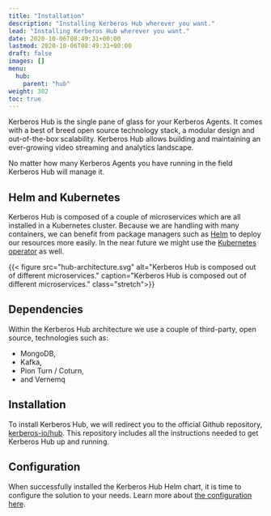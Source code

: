 ```yaml
---
title: "Installation"
description: "Installing Kerberos Hub wherever you want."
lead: "Installing Kerberos Hub wherever you want."
date: 2020-10-06T08:49:31+00:00
lastmod: 2020-10-06T08:49:31+00:00
draft: false
images: []
menu:
  hub:
    parent: "hub"
weight: 302
toc: true
---
```


Kerberos Hub is the single pane of glass for your Kerberos Agents. It comes with a best of breed open source technology stack, a modular design and out-of-the-box scalability. Kerberos Hub allows building and maintaining an ever-growing video streaming and analytics landscape.

No matter how many Kerberos Agents you have running in the field Kerberos Hub will manage it.

## Helm and Kubernetes

Kerberos Hub is composed of a couple of microservices which are all installed in a Kubernetes cluster. Because we are handling with many containers, we can benefit from package managers such as [Helm](https://helm.sh/) to deploy our resources more easily. In the near future we might use the [Kubernetes operator](https://kubernetes.io/docs/concepts/extend-kubernetes/operator) as well.

{{< figure src="hub-architecture.svg" alt="Kerberos Hub is composed out of different microservices." caption="Kerberos Hub is composed out of different microservices." class="stretch">}}

## Dependencies

Within the Kerberos Hub architecture we use a couple of third-party, open source, technologies such as:

- MongoDB,
- Kafka,
- Pion Turn / Coturn,
- and Vernemq

## Installation

To install Kerberos Hub, we will redirect you to the official Github repository, [kerberos-io/hub](https://github.com/kerberos-io/hub). This repository includes all the instructions needed to get Kerberos Hub up and running.

## Configuration

When successfully installed the Kerberos Hub Helm chart, it is time to configure the solution to your needs. Learn more about [the configuration here](/hub/configuration).
